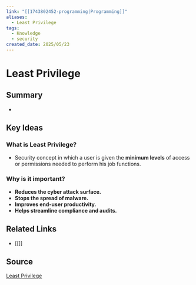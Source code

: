 ```yaml
---
link: "[[1743802452-programming|Programming]]"
aliases:
  - Least Privilege
tags:
  - Knowledge
  - security
created_date: 2025/05/23
---
```

# Least Privilege
## Summary
- 
## Key Ideas
### What is Least Privilege?
- Security concept in which a user is given the **minimum levels** of access or permissions needed to perform his job functions.
### Why is it important?
- **Reduces the cyber attack surface.**
- **Stops the spread of malware.**
- **Improves end-user productivity.**
- **Helps streamline compliance and audits.**
## Related Links
- [[]]
## Source
[Least Privilege](https://www.cyberark.com/what-is/least-privilege/) 